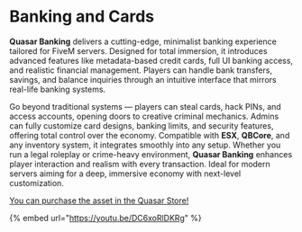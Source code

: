# Banking and Cards

**Quasar Banking** delivers a cutting-edge, minimalist banking experience tailored for FiveM servers. Designed for total immersion, it introduces advanced features like metadata-based credit cards, full UI banking access, and realistic financial management. Players can handle bank transfers, savings, and balance inquiries through an intuitive interface that mirrors real-life banking systems.

Go beyond traditional systems — players can steal cards, hack PINs, and access accounts, opening doors to creative criminal mechanics. Admins can fully customize card designs, banking limits, and security features, offering total control over the economy. Compatible with **ESX**, **QBCore**, and any inventory system, it integrates smoothly into any setup. Whether you run a legal roleplay or crime-heavy environment, **Quasar Banking** enhances player interaction and realism with every transaction. Ideal for modern servers aiming for a deep, immersive economy with next-level customization.

[You can purchase the asset in the Quasar Store!](https://www.quasar-store.com/scripts/banking)

{% embed url="https://youtu.be/DC6xoRlDKRg" %}
